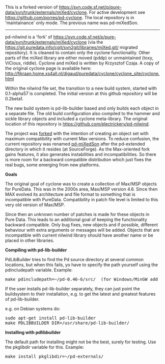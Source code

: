 This is a forked version of https://svn.code.sf.net/p/pure-data/svn/trunk/externals/miXed/cyclone. For active development see https://github.com/porres/pd-cyclone. The local repository is in 'maintainance' only mode. The previous name was pd-miXedSon.

<hr>

pd-nilwind is a 'fork' of https://svn.code.sf.net/p/pure-data/svn/trunk/externals/miXed/cyclone (via the https://git.puredata.info/cgit/svn2git/libraries/miXed.git/ migrated repository). It is cleaned to contain only the cyclone functionality. Other parts of the miXed library are either moved (pddp) or unmaintained (toxy, ViCious, riddle). Cyclone and miXed is written by Krzysztof Czaja. A copy of the original cyclone page is available here: http://fjkraan.home.xs4all.nl/digaud/puredata/cyclone/cyclone_site/cyclone.html

Within the nilwind file set, the transition to a new build system, started with 0.1-alpha57 is completed. The initial version at this github repository will be 0.2beta1.

The new build system is pd-lib-builder based and only builds each object in a separate file. The old build configuration also compiled to the hammer and sickle library objects and included a cyclone meta-library. The original location of this repository is https://github.com/electrickery/pd-nilwind.

The project was <a href="https://github.com/porres/pd-cyclone">forked</a> with the intention of
creating an object set with maximum compatibility with current Max versions. To reduce confusion, the
current repository was renamed <a href="https://github.com/electrickery/pd-miXedSon">pd-miXedSon</a>
after the pd-extended directory in which it resides (at SourceForge). As the Max-oriented fork gains
features, it also generates instabilities and incompatibilities. So there is more room for a backward
compatible distribution which just fixes the real bugs, some emerging from new platforms. 

<strong>Goals</strong>

The original goal of cyclone was to create a collection of Max/MSP objects for PureData. This was in the 2000s area, Max/MSP version 4.6. Since then MAX evolved its architecture and file format to something that is incompatible with PureData. Compatibility in patch file level is limited to this very old version of Max/MSP.

Since then an unknown number of patches is made for these objects in Pure Data. This leads to an additional goal of keeping the functionality backward compatible. Only bug fixes, new objects and if possible, different behaviour with extra arguments or messages will be added. Objects that are incompatible with current nilwind library should have another name or be placed in other libraries. 

<strong>Compiling with pd-lib-builder</strong>

PdLibBuilder tries to find the Pd source directory at several common locations, but when this fails, yo have to specify the path yourself using the pdincludepath variable. Example:

<pre>make pdincludepath=~/pd-0.46-6/src/  (for Windows/MinGW add 'pdbinpath=~/pd-0.46-6/bin/)</pre>

If the user installs pd-lib-builder separately, they can just point the buildsystem to their installation, e.g. to get the latest and greatest features of pd-lib-builder.

e.g. on Debian systems do:

<pre>sudo apt-get install pd-lib-builder
make PDLIBBUILDER_DIR=/usr/share/pd-lib-builder/</pre>

<strong>Installing with pdlibbuilder</strong>

The default path for installing might not be the best, surely for testing. Use the pkglibdir variable for this. Example:

<pre>make install pkglibdir=~/pd-externals/</pre>


